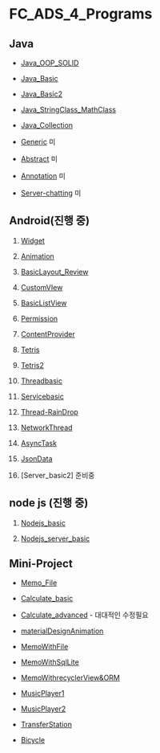 # FC_ADS_4_Programs

## Java
+ [Java_OOP_SOLID](https://github.com/youjisang/ADS_Java_OOP_SOLID.git)

+ [Java_Basic](https://github.com/youjisang/ADS_Java_Basic.git)

+ [Java_Basic2](https://github.com/youjisang/ADS_Java_Basic2.git) 

+ [Java_StringClass_MathClass](https://github.com/youjisang/ADS_Java_StringClass_MathClass.git)

+ [Java_Collection](https://github.com/youjisang/ADS_Java_Collection.git)

+ [Generic](https://github.com/youjisang/Generic.git) 미

+ [Abstract](https://github.com/youjisang/Abstract.git) 미

+ [Annotation](https://github.com/youjisang/Annotation.git) 미

+ [Server-chatting](https://github.com/youjisang/Server-chatting.git) 미


## Android(진행 중)

 1. [Widget](https://github.com/youjisang/Widget.git)
 
 2. [Animation](https://github.com/youjisang/Animation.git)
 
 3. [BasicLayout_Review](https://github.com/youjisang/BasicLayout_Review.git)
 
 4. [CustomVIew](https://github.com/youjisang/CustomView.git)
 
 5. [BasicListView](https://github.com/youjisang/BasicListView.git)
 
 6. [Permission](https://github.com/youjisang/Android_Permission.git)
 
 7. [ContentProvider](https://github.com/youjisang/Content_Provider.git)
 
 8. [Tetris](https://github.com/youjisang/Tetris.git)
 
 9. [Tetris2](https://github.com/youjisang/Tetris2.git)
 
10. [Threadbasic](https://github.com/youjisang/threadbasic.git)

11. [Servicebasic](https://github.com/youjisang/ServiceBasic.git)

12. [Thread-RainDrop](https://github.com/youjisang/Thread-RainDrop.git)

13. [NetworkThread](https://github.com/youjisang/Thread-RainDrop.git)

14. [AsyncTask](https://github.com/youjisang/AsyncTask.git)

15. [JsonData](https://github.com/youjisang/JsonData.git)

16. [Server_basic2] 준비중

## node js (진행 중)

1. [Nodejs_basic](https://github.com/youjisang/nodejs_basic.git)

2. [Nodejs_server_basic](https://github.com/youjisang/nodejs_server_basic.git)


## Mini-Project

- [Memo_File](https://github.com/youjisang/Memo_file.git)

- [Calculate_basic](https://github.com/youjisang/Calculate_basic.git)

- [Calculate_advanced](https://github.com/youjisang/Calculate_advanced.git) - 대대적인 수정필요

- [materialDesignAnimation](https://github.com/youjisang/materialDesign_propertyAnimation.git)

- [MemoWithFile](https://github.com/youjisang/Android_Memo.git)

- [MemoWithSqlLite](https://github.com/youjisang/Android_Memo_WithDB.git)

- [MemoWithrecyclerView&ORM](https://github.com/youjisang/Android_Memo_with_recyclerViewAndORM.git)

- [MusicPlayer1](https://github.com/youjisang/MusicPlayer.git)

- [MusicPlayer2](https://github.com/youjisang/MusicPlayer2.git)

- [TransferStation](https://github.com/youjisang/TransferStation.git)

- [Bicycle](https://github.com/youjisang/Bicycle.git)





